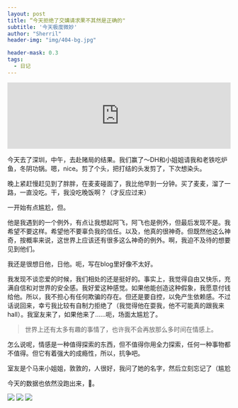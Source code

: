 ```yaml
---
layout: post
title: “今天拒绝了交媾请求果不其然是正确的"
subtitle: '今天极度微妙'
author: "Sherril"
header-img: "img/404-bg.jpg"

header-mask: 0.3
tags:
  - 日记
---
```

<iframe allow="autoplay *; encrypted-media *;" frameborder="0" height="150" style="width:100%;max-width:660px;overflow:hidden;background:transparent;" sandbox="allow-forms allow-popups allow-same-origin allow-scripts allow-storage-access-by-user-activation allow-top-navigation-by-user-activation" src="https://embed.music.apple.com/cn/album/%E7%A6%BB%E5%BF%83%E5%8A%9B/1167929313?i=1167929580"></iframe>

今天去了深圳，中午，去赴赌局的结果。我们赢了～DH和小姐姐请我和老铁吃炉鱼，冬阴功锅。嗯，nice。剪了个头，把打结的头发剪了，下次想染头。

晚上紧赶慢赶见到了胖胖，在麦麦碰面了，我比他早到一分钟。买了麦麦，溜了一路，一直没吃。干，我没吃晚饭啊？（才反应过来）

一开始有点尴尬，但。

他是我遇到的一个例外，有点让我想起阿飞，阿飞也是例外，但最后发现不是。我希望不要这样。希望他不要辜负我的信任。以及，他真的很神奇。但既然他这么神奇，按概率来说，这世界上应该还有很多这么神奇的例外。啊，我迫不及待的想要见到他们。

我还是很想日他，日他。呃，写在blog里好像不太好。

我发现不谈恋爱的时候，我们相处的还是挺好的。事实上，我觉得自由又快乐，充满自信和对世界的安全感。我好爱这种感觉。如果他能创造这种假象，我愿意付钱给他。所以，我不担心有任何欺骗的存在。但还是要自控，以免产生依赖感。不过话说回来，幸亏我比较有自制力拒绝了（我觉得他在耍我，他不可能真的跟我来hall）。我室友来了，如果他来了……呃，场面太尴尬了。

> 世界上还有太多有趣的事情了，也许我不会再放那么多时间在情感上。

怎么说呢，情感是一种值得探索的东西，但不值得你用全力探索，任何一种事物都不值得。但它有着强大的成瘾性，所以，抗争吧。

室友是个马来小姐姐，敦敦的，人很好，我问了她的名字，然后立刻忘记了（尴尬

今天的数据也依然没跑出来，🥀。

![](https://i.imgur.com/h28yZYm.jpg)
![](https://i.imgur.com/vLuBkEo.jpg)
![](https://i.imgur.com/1G1LRJV.jpg)
